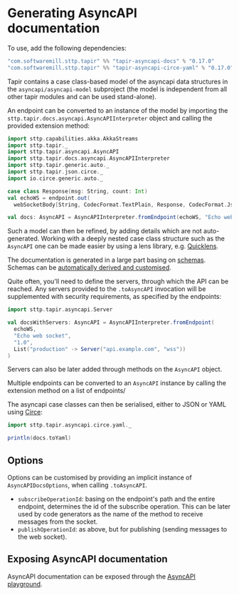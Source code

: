 # Generating AsyncAPI documentation

To use, add the following dependencies:

```scala
"com.softwaremill.sttp.tapir" %% "tapir-asyncapi-docs" % "0.17.0"
"com.softwaremill.sttp.tapir" %% "tapir-asyncapi-circe-yaml" % "0.17.0"
```

Tapir contains a case class-based model of the asyncapi data structures in the `asyncapi/asyncapi-model` subproject (the
model is independent from all other tapir modules and can be used stand-alone).
 
An endpoint can be converted to an instance of the model by importing the `sttp.tapir.docs.asyncapi.AsyncAPIInterpreter` 
object and calling the provided extension method:

```scala
import sttp.capabilities.akka.AkkaStreams
import sttp.tapir._
import sttp.tapir.asyncapi.AsyncAPI
import sttp.tapir.docs.asyncapi.AsyncAPIInterpreter
import sttp.tapir.generic.auto._
import sttp.tapir.json.circe._
import io.circe.generic.auto._

case class Response(msg: String, count: Int)
val echoWS = endpoint.out(
  webSocketBody[String, CodecFormat.TextPlain, Response, CodecFormat.Json](AkkaStreams))

val docs: AsyncAPI = AsyncAPIInterpreter.fromEndpoint(echoWS, "Echo web socket", "1.0")
```

Such a model can then be refined, by adding details which are not auto-generated. Working with a deeply nested case 
class structure such as the `AsyncAPI` one can be made easier by using a lens library, e.g. [Quicklens](https://github.com/adamw/quicklens).

The documentation is generated in a large part basing on [schemas](endpoint/codecs.md#schemas). Schemas can be
[automatically derived and customised](endpoint/customtypes.md#schema-derivation).

Quite often, you'll need to define the servers, through which the API can be reached. Any servers provided to the 
`.toAsyncAPI` invocation will be supplemented with security requirements, as specified by the endpoints:

```scala
import sttp.tapir.asyncapi.Server

val docsWithServers: AsyncAPI = AsyncAPIInterpreter.fromEndpoint(
  echoWS, 
  "Echo web socket", 
  "1.0",
  List("production" -> Server("api.example.com", "wss"))
)
```

Servers can also be later added through methods on the `AsyncAPI` object.

Multiple endpoints can be converted to an `AsyncAPI` instance by calling the extension method on a list of endpoints/

The asyncapi case classes can then be serialised, either to JSON or YAML using [Circe](https://circe.github.io/circe/):

```scala
import sttp.tapir.asyncapi.circe.yaml._

println(docs.toYaml)
```

## Options

Options can be customised by providing an implicit instance of `AsyncAPIDocsOptions`, when calling `.toAsyncAPI`.

* `subscribeOperationId`: basing on the endpoint's path and the entire endpoint, determines the id of the subscribe 
  operation. This can be later used by code generators as the name of the method to receive messages from the socket.
* `publishOperationId`: as above, but for publishing (sending messages to the web socket).

## Exposing AsyncAPI documentation

AsyncAPI documentation can be exposed through the [AsyncAPI playground](https://playground.asyncapi.io).